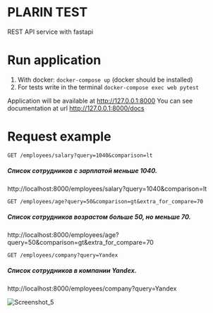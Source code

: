 # PLARIN TEST


REST API service with fastapi


# Run application

1. With docker: `docker-compose up` (docker should be installed)
2. For tests write in the terminal `docker-compose exec web pytest`

Application will be available at http://127.0.0.1:8000
You can see documentation at url http://127.0.0.1:8000/docs



# Request example

`GET /employees/salary?query=1040&comparison=lt`

##### Список сотрудников с зарплатой меньше 1040.

http://localhost:8000/employees/salary?query=1040&comparison=lt



`GET /employees/age?query=50&comparison=gt&extra_for_compare=70`

##### Список сотрудников возрастом больше 50, но меньше 70.

http://localhost:8000/employees/age?query=50&comparison=gt&extra_for_compare=70

`GET /employees/company?query=Yandex`

##### Список сотрудников в компании Yandex.

http://localhost:8000/employees/company?query=Yandex



![Screenshot_5](https://user-images.githubusercontent.com/74962029/115070424-98a81980-9efd-11eb-8df8-fb9629a78dc5.jpg)
